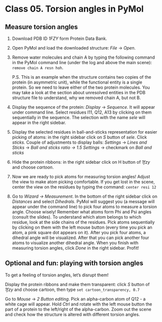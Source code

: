 # Class 05. Torsion angles in PyMol

## Measure torsion angles

1. Download PDB ID *1FZY* form Protein Data Bank.
2. Open PyMol and load the downloaded structure: *File* → *Open*.
3. Remove water molecules and chain A by typing the following command in the PyMol command line (under the log and above the main scene): `remove chain A resn hoh`.
    
    P.S. This is an example when the structure contains two copies of the protein (in asymmetric unit), while the functional entity is a single protein. So we need to leave either of the two protein molecules. You may take a look at the section about unresolved entities in the PDB structure file to understand, why we removed chain A, but not B.
    
4. Display the sequence of the protein: *Display* → *Sequence*. It will appear under command line.
Select residues I11, Q12, A13 by clicking on them sequentially in the sequence. The selection with the name *sele* will appear in the right sidebar.
5. Display the selected residues in ball-and-sticks representation for easier picking of atoms: in the right sidebar click on *S* button of *sele*. Click *sticks.*
Couple of adjustments to display balls: 
*Settings* → *Lines and Sticks* → *Ball and sticks ratio → 1.5*
*Settings* → checkmark on *Ball and sticks* 
6. Hide the protein ribbons: in the right sidebar click on H button of *1fzy* and choose *cartoon*.
7. Now we are ready to pick atoms for measuring torsion angles! Adjust the view to make atom picking comfortable. If you get lost in the scene, center the view on the residues by typing the command: `center resi 12`
8. Go to *Wizard → Measurement*. In the bottom of the right sidebar click on *Distances* and select *Dihedrals*. PyMol will suggest you (a message will appear under the command line) to pick four atoms to measure a torsion angle. Choose wisely! Remember what atoms form Phi and Psi angles (consult the slides). To understand which atom belongs to which residue, look at the side chains of the residues. Pick atoms sequentially by clicking on them with the left mouse button (every time you pick an atom, a pink square dot appears on it). 
After you pick four atoms, a dihedral angle will be visualized. After that you can pick another four atoms to visualize another dihedral angle.
When you finish with measuring torsion angles, click *Done* in the right sidebar.
Profit!

## Optional and fun: playing with torsion angles

To get a feeling of torsion angles, let’s disrupt them!

Display the protein ribbons and make them transparent: click *S* button of *1fzy* and choose cartoon, then type `set cartoon_transparency, 0.7`

Go to *Mouse* → *2 Button editing*. Pick an alpha-carbon atom of Q12 - a white cage will appear. Hold *Ctrl* and rotate with the left mouse button the part of a protein to the left/right of the alpha-carbon. Zoom out the scene and check how the structure is altered with different torsion angles.
